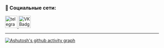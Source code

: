 ### 🤝 Социальные сети:

  <div id="badges">
    <a href="https://t.me/ThislsHappy12" target="_blank">
      <img src="https://i.pinimg.com/originals/42/77/b8/4277b847781e0336453066dc81266235.png" width="40" height="40" alt="telegram" />
    </a>
    <!-- <a href="https://t.me/tehnomaniak07" target="_blank">
      <img src="https://cdn-icons-png.flaticon.com/512/2111/2111646.png" width="40" height="40" alt="telegram group" />
    </a>
    <a href="https://www.youtube.com/channel/UCbORpXVw1JNc0JYFSUqLWXA" target="_blank">
      <img src="https://cdn-icons-png.flaticon.com/512/3670/3670147.png" width="40" height="40" alt="Youtube"/>
    </a> -->
    <a href="https://vk.com/f1ll_zzz" target="_blank">
      <img src="https://sun6-22.userapi.com/s/v1/ig1/UZ_VYnsrPiooExECSzzMoTwIUQPKp9Rdpkj_WbKd41go8lWuU6buSszHfB9AexIA38wt5qPK.jpg?size=957x957&quality=96&crop=33,33,957,957&ava=1" width="40" height="40" alt="VK Badge"/>
    </a>
    <!-- <a href="https://dzen.ru/tehnomaniak" target="_blank">
      <img src="https://upload.wikimedia.org/wikipedia/commons/thumb/a/ab/Yandex_Zen_logo_icon.svg/1024px-Yandex_Zen_logo_icon.svg.png" width="40" height="40" alt="Zen Badge"/>
    </a> -->
  </div>

---

[![Ashutosh's github activity graph](https://github-readme-activity-graph.vercel.app/graph?username=Ashutosh00710&theme=merko&custom_title=Haloo)](https://github.com/ashutosh00710/github-readme-activity-graph)
<!---
thisishappy12/thisishappy12 is a ✨ special ✨ repository because its `README.md` (this file) appears on your GitHub profile.
You can click the Preview link to take a look at your changes.
--->
